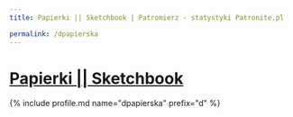 ```yaml
---
title: Papierki || Sketchbook | Patromierz - statystyki Patronite.pl

permalink: /dpapierska
---
```


# [Papierki || Sketchbook](https://patronite.pl/dpapierska)

{% include profile.md name="dpapierska" prefix="d" %}
